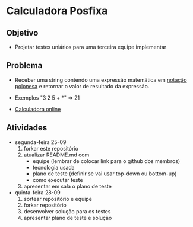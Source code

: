 # Calculadora Posfixa


## Objetivo
- Projetar testes uniários para uma terceira equipe implementar

## Problema
- Receber uma string contendo uma expressão matemática em [notação polonesa](https://pt.wikipedia.org/wiki/Nota%C3%A7%C3%A3o_polonesa) e retornar o valor de resultado da expressão.

- Exemplos
"3 2 5 + *" => 21

- [Calculadora online](https://epxx.co/ctb/hp12c.html)


## Atividades
- segunda-feira 25-09
   1. forkar este repositório
   1. atualizar README.md com
      - equipe (lembrar de colocar link para o github dos membros)
      - tecnologia usada
      - plano de teste (definir se vai usar top-down ou bottom-up)
      - como executar teste
   1. apresentar em sala o plano de teste
- quinta-feira 28-09
   1. sortear repositório e equipe
   1. forkar repositório
   1. desenvolver solução para os testes
   1. apresentar plano de teste e solução
   
